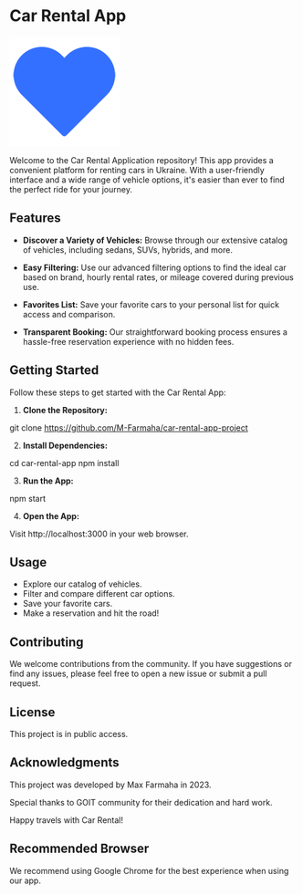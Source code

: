 # Сar Rental App

![Сar Rental Logo](./public/logo192.png)

Welcome to the Сar Rental Application repository! This app provides a convenient platform for renting cars in Ukraine. With a user-friendly interface and a wide range of vehicle options, it's easier than ever to find the perfect ride for your journey.

## Features

- **Discover a Variety of Vehicles:** Browse through our extensive catalog of vehicles, including sedans, SUVs, hybrids, and more.

- **Easy Filtering:** Use our advanced filtering options to find the ideal car based on brand, hourly rental rates, or mileage covered during previous use.

- **Favorites List:** Save your favorite cars to your personal list for quick access and comparison.

- **Transparent Booking:** Our straightforward booking process ensures a hassle-free reservation experience with no hidden fees.

## Getting Started

Follow these steps to get started with the Сar Rental App:

1. **Clone the Repository:**

git clone https://github.com/M-Farmaha/car-rental-app-project

2. **Install Dependencies:**

cd car-rental-app
npm install

3. **Run the App:**

npm start

4. **Open the App:**

Visit http://localhost:3000 in your web browser.

## Usage

- Explore our catalog of vehicles.
- Filter and compare different car options.
- Save your favorite cars.
- Make a reservation and hit the road!

## Contributing

We welcome contributions from the community. If you have suggestions or find any issues, please feel free to open a new issue or submit a pull request.

## License

This project is in public access.

## Acknowledgments

This project was developed by Max Farmaha in 2023.

Special thanks to GOIT community for their dedication and hard work.

Happy travels with Сar Rental!

## Recommended Browser

We recommend using Google Chrome for the best experience when using our app.
